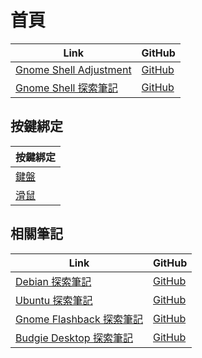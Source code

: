 

# 首頁

| Link | GitHub |
| ---- | ------ |
| [Gnome Shell Adjustment](https://samwhelp.github.io/gnome-shell-adjustment/) | [GitHub](https://github.com/samwhelp/gnome-shell-adjustment) |
| [Gnome Shell 探索筆記](https://samwhelp.github.io/note-about-gnome-shell/) | [GitHub](https://github.com/samwhelp/note-about-gnome-shell) |




## 按鍵綁定

| 按鍵綁定 |
| --- |
| [鍵盤](https://samwhelp.github.io/note-about-gnome-shell/read/config/keybind.html) |
| [滑鼠](https://samwhelp.github.io/note-about-gnome-shell/read/config/mousebind.html) |




## 相關筆記

| Link | GitHub |
| ---- | ------ |
| [Debian 探索筆記](https://samwhelp.github.io/note-about-debian/) | [GitHub](https://github.com/samwhelp/note-about-debian) |
| [Ubuntu 探索筆記](https://samwhelp.github.io/note-about-ubuntu/) | [GitHub](https://github.com/samwhelp/note-about-ubuntu) |
| [Gnome Flashback 探索筆記](https://samwhelp.github.io/note-about-gnome-flashback/) | [GitHub](https://github.com/samwhelp/note-about-gnome-flashback) |
| [Budgie Desktop 探索筆記](https://samwhelp.github.io/note-about-budgie/) | [GitHub](https://github.com/samwhelp/note-about-budgie) |
